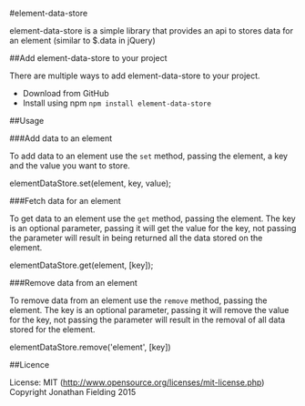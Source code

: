 #element-data-store

element-data-store is a simple library that provides an api to stores data for an element (similar to $.data in jQuery)

##Add element-data-store to your project

There are multiple ways to add element-data-store to your project. 

* Download from GitHub 
* Install using npm `npm install element-data-store`

##Usage

###Add data to an element

To add data to an element use the `set` method, passing the element, a key and the value you want to store.

elementDataStore.set(element, key, value);

###Fetch data for an element

To get data to an element use the `get` method, passing the element. The key is an optional parameter, passing it will get the value for the key, not passing the parameter will result in being returned all the data stored on the element.

elementDataStore.get(element, [key]);

###Remove data from an element

To remove data from an element use the `remove` method, passing the element. The key is an optional parameter, passing it will remove the value for the key, not passing the parameter will result in the removal of all data stored for the element.

elementDataStore.remove('element', [key])

##Licence

License: MIT (http://www.opensource.org/licenses/mit-license.php)
Copyright Jonathan Fielding 2015